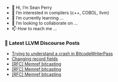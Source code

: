 - 👋 Hi, I’m Sean Perry
- 👀 I’m interested in compilers (c++, COBOL, llvm)
- 🌱 I’m currently learning ...
- 💞️ I’m looking to collaborate on ...
- 📫 How to reach me ...

<!---
s66perry/s66perry is a ✨ special ✨ repository because its `README.md` (this file) appears on your GitHub profile.
You can click the Preview link to take a look at your changes.
--->
### 📕 Latest LLVM Discourse Posts

<!-- DISCOURSE-LLVM:START -->
- [Trying to understand a crash in BitcodeWriterPass](https://discourse.llvm.org/t/trying-to-understand-a-crash-in-bitcodewriterpass/73907#post_3)
- [Changing record fields](https://discourse.llvm.org/t/changing-record-fields/73910#post_1)
- [[RFC] Memref bitcasting](https://discourse.llvm.org/t/rfc-memref-bitcasting/66395?page=2#post_32)
- [[RFC] Memref bitcasting](https://discourse.llvm.org/t/rfc-memref-bitcasting/66395?page=2#post_31)
- [[RFC] Memref bitcasting](https://discourse.llvm.org/t/rfc-memref-bitcasting/66395?page=2#post_30)
<!-- DISCOURSE-LLVM:END -->

